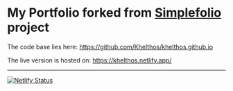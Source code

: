 # My Portfolio forked from [Simplefolio](https://github.com/cobidev/simplefolio) project

The code base lies here: https://github.com/Khelthos/khelthos.github.io

The live version is hosted on: https://khelthos.netlify.app/

---

[![Netlify Status](https://api.netlify.com/api/v1/badges/7e30db3c-bd13-4494-9254-1de23f125967/deploy-status)](https://app.netlify.com/sites/khelthos/deploys)
